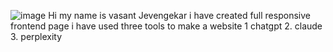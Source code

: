 ![image](https://github.com/user-attachments/assets/1d24f723-f618-42df-84cb-ff6dc0c7b46a)
Hi my name is vasant Jevengekar 
i have created full responsive frontend page 
i have used three tools to make a website 
1 chatgpt 
2. claude 
3. perplexity 
